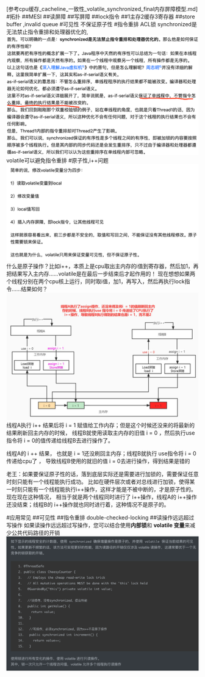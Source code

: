 
[参考cpu缓存_cacheline_一致性_volatile_synchronized_final内存屏障模型.md]
#拓扑
##MESI
##读屏障
##写屏障
##lock指令
##1主存2缓存3寄存器
##store buffer ,invalid queue
#可见性
不保证原子性
#指令重排
ACL锁
synchronized是无法禁止指令重排和处理器优化的,
![](.z_volatile问题清单_images/248fe718.png)
[](https://www.zhihu.com/question/337265532/answer/1608630710)
volatile可以避免指令重排
#原子性,i++问题
![](.z_volatile问题清单_images/68cd9d99.png)
[](https://www.zhihu.com/question/329746124/answer/718600236)
什么是原子操作？比如i++，本质上是cpu取出主内存的i值到寄存器，然后加1，再把结果写入主内存……volatile是在最后一步结束后才起作用的！
现在想想如果两个线程分别在两个cpu核上运行，同时取i值，加1，再写入，然后再执行lock指令……结果如何？
[](https://www.zhihu.com/question/329746124/answer/2301235237)
![](.z_volatile问题清单_images/dfb16818.png)
线程A执行 i++ 结果后将 i = 1 赋值给工作内存；但是这个时候还没来的将最新的结果刷新回主内存的时候，
线程B就使用读取主内存的旧值 i = 0 ，然后执行use指令将 i = 0的值传递给线程B去进行操作了。

线程A的 i ++ 结果， 也就是 i = 1还没刷回主内存；线程B就执行 use指令将 i = 0传递给cpu了 ，
导致线程B使用的就旧的值 i = 0去进行操作，得到结果是错的


老王：如果要保证原子性的话，落到底层实际还是需要进行加锁的，需要保证任意时刻只能有一个线程能执行成功。
比如在硬件层次或者对总线进行加锁，使得某一时刻只能有一个线程能执行i++操作，这样才能是不被中断的，才是原子性的。现在现在这种情况，
相当于就是两个线程同时进行了 i++操作，线程A的 i++操作还没结束；线程B的 i++操作就也同时进行着，这种情况不是原子的。

#应用常见
##可见性
##指令重排
double-checked-locking
##读操作远远超过写操作
如果读操作远远超过写操作，您可以结合使用**内部锁**和 **volatile 变量**来减少公共代码路径的开销
![](.z_volatile问题清单_images/836fd967.png)
